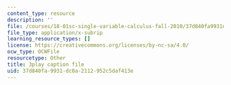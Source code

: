 ```yaml
---
content_type: resource
description: ''
file: /courses/18-01sc-single-variable-calculus-fall-2010/37d840fa9931dc0a2112952c5daf413e_5q_3FDOkVRQ.srt
file_type: application/x-subrip
learning_resource_types: []
license: https://creativecommons.org/licenses/by-nc-sa/4.0/
ocw_type: OCWFile
resourcetype: Other
title: 3play caption file
uid: 37d840fa-9931-dc0a-2112-952c5daf413e
---
```


